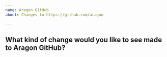 ```yaml
---
name: Aragon GitHub
about: Changes to https://github.com/aragon

---
```


## What kind of change would you like to see made to Aragon GitHub?
